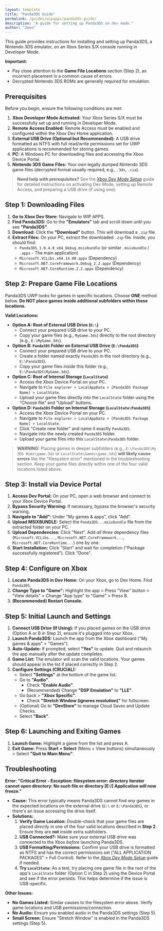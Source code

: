 ```yaml
---
layout: template
title: "Panda3DS Guide"
permalink: /guides/wipapps/panda3ds-guide/
description: "A guide for setting up Panda3DS on dev mode."
author: "Jeen"
---
```


This guide provides instructions for installing and setting up Panda3DS, a Nintendo 3DS emulator, on an Xbox Series S/X console running in Developer Mode.

**Important:**
*   Pay close attention to the **Game File Locations** section (Step 2), as incorrect placement is a common cause of errors.
*   Decrypted Nintendo 3DS ROMs are generally required for emulation.

## Prerequisites

Before you begin, ensure the following conditions are met:

1.  **Xbox Developer Mode Activated:** Your Xbox Series S/X must be successfully set up and running in Developer Mode.
2.  **Remote Access Enabled:** Remote Access must be enabled and configured within the Xbox Dev Home application.
3.  **External USB Drive (Optional but Recommended):** A USB drive formatted as NTFS with full read/write permissions set for UWP applications is recommended for storing games.
4.  **PC:** A Windows PC for downloading files and accessing the Xbox Device Portal.
5.  **Nintendo 3DS Game Files:** Your own legally dumped Nintendo 3DS game files (decrypted format usually required, e.g., `.3ds`, `.cia`).

> **Need help with prerequisites?** See the [_Xbox Dev Mode Setup_](https://emulationrevival.github.io/guides/devmode-guide/) guide for detailed instructions on activating Dev Mode, setting up Remote Access, and preparing a USB drive (if using one).

## Step 1: Downloading Files

1.  **Go to Xbox Dev Store:** Navigate to WIP APPS.
2.  **Find Panda3DS:** Go to the **"Emulators"** tab and scroll down until you see **"Panda3DS"**.
3.  **Download:** Click the **"Download"** button. This will download a `.zip` file.
4.  **Extract Files:** On your PC, extract the downloaded `.zip` file. Inside, you should find:
    *   `Panda3DS_1.0.4.0_x64_Debug.msixbundle` (or similar `.msixbundle` / `.appx` - The main application)
    *   `Microsoft.VCLibs.x64.14.00.appx` (Dependency)
    *   `Microsoft.NET.CoreFramework.Debug_2.2.appx` (Dependency)
    *   `Microsoft.NET.CoreRuntime.2.2.appx` (Dependency)

## Step 2: Prepare Game File Locations

Panda3DS UWP looks for games in specific locations. Choose **ONE** method below. **Do NOT place games inside additional subfolders within these locations.**

**Valid Locations:**

*   **Option A: Root of External USB Drive (`E:\`)**
    *   Connect your prepared USB drive to your PC.
    *   Copy your game files (e.g., `MyGame.3ds`) directly to the root directory (e.g., `E:\MyGame.3ds`).
*   **Option B: `Panda3DS` Folder on External USB Drive (`E:\Panda3DS`)**
    *   Connect your prepared USB drive to your PC.
    *   Create a folder named exactly `Panda3DS` in the root directory (e.g., `E:\Panda3DS`).
    *   Copy your game files *inside* this folder (e.g., `E:\Panda3DS\MyGame.3ds`).
*   **Option C: Root of Internal Storage (`LocalState`)**
    *   Access the Xbox Device Portal on your PC.
    *   Navigate to `File explorer > LocalAppData > [Panda3DS Package Name] > LocalState`.
    *   Upload your game files directly into the `LocalState` folder using the "Choose file" and "Upload" buttons.
*   **Option D: `Panda3DS` Folder on Internal Storage (`LocalState\Panda3DS`)**
    *   Access the Xbox Device Portal on your PC.
    *   Navigate to `File explorer > LocalAppData > [Panda3DS Package Name] > LocalState`.
    *   Click "Create new folder" and name it exactly `Panda3DS`.
    *   Navigate into the newly created `Panda3DS` folder.
    *   Upload your game files into this `LocalState\Panda3DS` folder.

> **WARNING:** Placing games in deeper subfolders (e.g., `E:\Panda3DS\My 3DS Roms\game.3ds` or `LocalState\Games\game.3ds`) **will likely cause errors** like the "filesystem error" mentioned in the troubleshooting section. Keep your game files directly within one of the four valid locations listed above.

## Step 3: Install via Device Portal

1.  **Access Dev Portal:** On your PC, open a web browser and connect to your Xbox Device Portal.
2.  **Bypass Security Warning:** If necessary, bypass the browser's security warning.
3.  **Navigate to "Add":** Under "My games & apps", click "Add".
4.  **Upload MSIXBUNDLE:** Select the `Panda3DS...msixbundle` file from the extracted folder on your PC.
5.  **Upload Dependencies:** Click "Next". Add *all three* dependency files (`Microsoft.VCLibs...`, `Microsoft.NET.CoreFramework...`, `Microsoft.NET.CoreRuntime...`) one by one.
6.  **Start Installation:** Click "Start" and wait for completion ("Package successfully registered"). Click "Done".

## Step 4: Configure on Xbox

1.  **Locate Panda3DS in Dev Home:** On your Xbox, go to Dev Home. Find `Panda3DS`.
2.  **Change Type to "Game":** Highlight the app > Press "View" button > "View details" > Change "App type" to "Game" > Press B.
3.  **(Recommended) Restart Console.**

## Step 5: Initial Launch and Settings

1.  **Connect USB Drive (If Using):** If you placed games on the USB drive (Option A or B in Step 2), ensure it's plugged into your Xbox.
2.  **Launch Panda3DS:** Launch the app from the Xbox dashboard ("My games & apps" > "Games").
3.  **Auto-Update:** If prompted, select **"Yes"** to update. Quit and relaunch the app manually after the update completes.
4.  **Game List:** The emulator will scan the valid locations. Your games should appear in the list if placed correctly in Step 2.
5.  **Configure Settings (CRUCIAL):**
    *   Select **"Settings"** at the bottom of the game list.
    *   Go to **"Audio"**.
        *   Check **"Enable Audio"**.
        *   (Recommended) Change **"DSP Emulation"** to **"LLE"**.
    *   Go back > **"Xbox Specific"**.
        *   Check **"Stretch Window (ignores resolution)"** for fullscreen.
    *   (Optional) Go to **"DevStore"** to manage Cloud Saves and Update Checks.
    *   Select **"Back"**.

## Step 6: Launching and Exiting Games

1.  **Launch Game:** Highlight a game from the list and press A.
2.  **Exit Game:** Press **Start + Select** (Menu + View buttons) simultaneously > Select **"Quit to Main Menu"**.

## Troubleshooting

**Error: "Critical Error - Exception: filesystem error: directory iterator cannot open directory: No such file or directory [E:/] Application will now freeze."**

*   **Cause:** This error typically means Panda3DS cannot find *any* games in the expected locations on the external drive (`E:\` or `E:\Panda3DS`), or there's an issue accessing the drive itself.
*   **Solutions:**
    1.  **Verify Game Location:** Double-check that your game files are placed *directly* in one of the four valid locations described in **Step 2**. Ensure they are **not** inside extra subfolders.
    2.  **USB Connected?:** Make sure your external USB drive was connected to the Xbox *before* launching Panda3DS.
    3.  **USB Formatting/Permissions:** Confirm your USB drive is formatted as NTFS and has the correct permissions set ("ALL APPLICATION PACKAGES" > Full Control). Refer to the [_Xbox Dev Mode Setup_](https://emulationrevival.github.io/guides/devmode-guide/) guide if needed.
    4.  **Try `LocalState`:** As a test, try placing one game file in the root of the app's `LocalState` folder (Option C in Step 2) using the Device Portal and see if the error persists. This helps determine if the issue is USB-specific.

**Other Issues:**

*   **No Games Listed:** Similar causes to the filesystem error above. Verify game locations and USB permissions/connection.
*   **No Audio:** Ensure you enabled audio in the Panda3DS settings (Step 5).
*   **Small Screen:** Ensure "Stretch Window" is enabled in the Panda3DS settings (Step 5).
